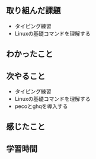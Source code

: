 ## 取り組んだ課題
- タイピング練習
- Linuxの基礎コマンドを理解する
## わかったこと

## 次やること
- タイピング練習
- Linuxの基礎コマンドを理解する
- pecoとghqを導入する
## 感じたこと

## 学習時間
